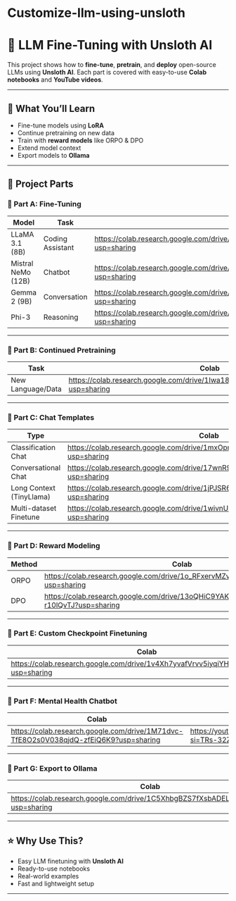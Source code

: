 # Customize-llm-using-unsloth
# 🦙 LLM Fine-Tuning with Unsloth AI

This project shows how to **fine-tune**, **pretrain**, and **deploy** open-source LLMs using **Unsloth AI**. Each part is covered with easy-to-use **Colab notebooks** and **YouTube videos**.

---

## 📘 What You’ll Learn

- Fine-tune models using **LoRA**
- Continue pretraining on new data
- Train with **reward models** like ORPO & DPO
- Extend model context
- Export models to **Ollama**

---

## 📁 Project Parts

### 🔹 Part A: Fine-Tuning

| Model              | Task            | Colab     | Video     |
|--------------------|-----------------|-----------|-----------|
| LLaMA 3.1 (8B)     | Coding Assistant| https://colab.research.google.com/drive/1qNjrvdEJc0INlEG2u5oeHzkTGg6sX_Qx?usp=sharing| https://youtu.be/IWTH0s75x7c?si=TRs-32ZaaLwlxBb6
| Mistral NeMo (12B) | Chatbot         | https://colab.research.google.com/drive/1PEYGLGUGG2K0q7en__rgBZ90RW-ETHC_?usp=sharing| https://youtu.be/IWTH0s75x7c?si=TRs-32ZaaLwlxBb6
| Gemma 2 (9B)       | Conversation    | https://colab.research.google.com/drive/1JfA2oa9HuK6HKMqWtnupBY53eqWYHuXd?usp=sharing| https://youtu.be/IWTH0s75x7c?si=TRs-32ZaaLwlxBb6
| Phi-3              | Reasoning       | https://colab.research.google.com/drive/1Iwa18DqUa9sCTZysgEx56OnfBuCe4Qvc?usp=sharing| https://youtu.be/IWTH0s75x7c?si=TRs-32ZaaLwlxBb6
---

### 🔹 Part B: Continued Pretraining

| Task                | Colab     | Video     |
|---------------------|-----------|-----------|
| New Language/Data   | https://colab.research.google.com/drive/1Iwa18DqUa9sCTZysgEx56OnfBuCe4Qvc?usp=sharing| https://youtu.be/IWTH0s75x7c?si=TRs-32ZaaLwlxBb6
---

### 🔹 Part C: Chat Templates

| Type                    | Colab     |
|-------------------------|-----------|
| Classification Chat     | https://colab.research.google.com/drive/1mxOpr2dI5uq4CROJqZMVE_KwlNeVaYFZ?usp=sharing
| Conversational Chat     | https://colab.research.google.com/drive/17wnR91ddyu3bm1ykfL6idX2s2DgX4ryB?usp=sharing
| Long Context (TinyLlama)| https://colab.research.google.com/drive/1jPJSR6x_LNhEto6D6KCZdwb9F6otXjy-?usp=sharing
| Multi-dataset Finetune  | https://colab.research.google.com/drive/1wivnUsvpW1PfJhdA8Z6JJbd32grzNTuy?usp=sharing

---

### 🔹 Part D: Reward Modeling

| Method | Colab     | Video     |
|--------|-----------|-----------|
| ORPO   | https://colab.research.google.com/drive/1o_RFxervMZvI9KP1ksXDjKucHufb_iMM?usp=sharing| https://youtu.be/IWTH0s75x7c?si=TRs-32ZaaLwlxBb6
| DPO    | https://colab.research.google.com/drive/13oQHiC9YAK2WtcH8AB4YXXJ-r10lQvTJ?usp=sharing| https://youtu.be/IWTH0s75x7c?si=TRs-32ZaaLwlxBb6

---

### 🔹 Part E: Custom Checkpoint Finetuning

| Colab     | Video     |
|-----------|-----------|
| https://colab.research.google.com/drive/1v4Xh7yvafVrvv5iyqiYHhHXauO0LTjp8?usp=sharing|https://youtu.be/IWTH0s75x7c?si=TRs-32ZaaLwlxBb6 
---

### 🔹 Part F: Mental Health Chatbot

| Colab     | Video     |
|-----------|-----------|
| https://colab.research.google.com/drive/1M71dvc-TfE8O2s0V038qjdQ-zfEiQ6K9?usp=sharing| https://youtu.be/IWTH0s75x7c?si=TRs-32ZaaLwlxBb6

---

### 🔹 Part G: Export to Ollama

| Colab     | Video     |
|-----------|-----------|
| https://colab.research.google.com/drive/1C5XhbgBZS7fXsbADELhot1t_uk0bGOMl?usp=sharing| https://youtu.be/IWTH0s75x7c?si=TRs-32ZaaLwlxBb6

---

## ⭐ Why Use This?

- Easy LLM finetuning with **Unsloth AI**
- Ready-to-use notebooks
- Real-world examples
- Fast and lightweight setup

---

